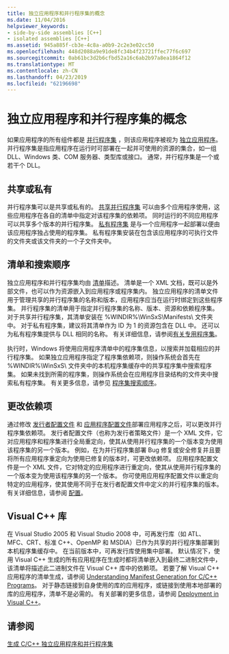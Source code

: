 ```yaml
---
title: 独立应用程序和并行程序集的概念
ms.date: 11/04/2016
helpviewer_keywords:
- side-by-side assemblies [C++]
- isolated assemblies [C++]
ms.assetid: 945a885f-cb3e-4c8a-a0b9-2c2e3e02cc50
ms.openlocfilehash: 448d2088a9e91de8fc34b4f23721ffec77f6c697
ms.sourcegitcommit: 0ab61bc3d2b6cfbd52a16c6ab2b97a8ea1864f12
ms.translationtype: MT
ms.contentlocale: zh-CN
ms.lasthandoff: 04/23/2019
ms.locfileid: "62196698"
---
```

# <a name="concepts-of-isolated-applications-and-side-by-side-assemblies"></a>独立应用程序和并行程序集的概念

如果应用程序的所有组件都是 [并行程序集](/windows/desktop/SbsCs/isolated-applications) ，则该应用程序被视为 [独立应用程序](/windows/desktop/SbsCs/about-side-by-side-assemblies-)。 并行程序集是指应用程序在运行时可部署在一起并可使用的资源的集合，如一组 DLL、Windows 类、COM 服务器、类型库或接口。 通常，并行程序集是一个或若干个 DLL。

## <a name="shared-or-private"></a>共享或私有

并行程序集可以是共享或私有的。 [共享并行程序集](https://msdn.microsoft.com/library/aa375996.aspx) 可以由多个应用程序使用，这些应用程序在各自的清单中指定对该程序集的依赖项。 同时运行的不同应用程序可以共享多个版本的并行程序集。 [私有程序集](/windows/desktop/SbsCs/about-private-assemblies-) 是与一个应用程序一起部署以便由该应用程序独占使用的程序集。 私有程序集安装在包含该应用程序的可执行文件的文件夹或该文件夹的一个子文件夹中。

## <a name="manifests-and-search-order"></a>清单和搜索顺序

独立应用程序和并行程序集均由 [清单](/windows/desktop/sbscs/manifests)描述。 清单是一个 XML 文档，既可以是外部文件，也可以作为资源嵌入到应用程序或程序集内。 独立应用程序的清单文件用于管理共享的并行程序集的名称和版本，应用程序应当在运行时绑定到这些程序集。 并行程序集的清单用于指定并行程序集的名称、版本、资源和依赖程序集。 对于共享并行程序集，其清单安装在 %WINDIR%\WinSxS\Manifests\ 文件夹中。 对于私有程序集，建议将其清单作为 ID 为 1 的资源包含在 DLL 中。 还可以为私有程序集提供与 DLL 相同的名称。 有关详细信息，请参阅[有关专用程序集](/windows/desktop/SbsCs/about-private-assemblies-)。

执行时，Windows 将使用应用程序清单中的程序集信息，以搜索并加载相应的并行程序集。 如果独立应用程序指定了程序集依赖项，则操作系统会首先在 %WINDIR%\WinSxS\ 文件夹中的本机程序集缓存中的共享程序集中搜索程序集。 如果未找到所需的程序集，则操作系统会在应用程序目录结构的文件夹中搜索私有程序集。 有关更多信息，请参见 [程序集搜索顺序](/windows/desktop/SbsCs/assembly-searching-sequence)。

## <a name="changing-dependencies"></a>更改依赖项

通过修改 [发行者配置文件](/windows/desktop/SbsCs/publisher-configuration-files) 和 [应用程序配置文件](/windows/desktop/SbsCs/application-configuration-files)部署应用程序之后，可以更改并行程序集依赖项。 发行者配置文件（也称为发行者策略文件）是一个 XML 文件，它对应用程序和程序集进行全局重定向，使其从使用并行程序集的一个版本变为使用该程序集的另一个版本。 例如，在为并行程序集部署 Bug 修复或安全修复并且要将所有应用程序重定向为使用已修复的版本时，可更改依赖项。 应用程序配置文件是一个 XML 文件，它对特定的应用程序进行重定向，使其从使用并行程序集的一个版本变为使用该程序集的另一个版本。 你可使用应用程序配置文件以重定向特定的应用程序，使其使用不同于在发行者配置文件中定义的并行程序集的版本。 有关详细信息，请参阅 [配置](/windows/desktop/SbsCs/configuration)。

## <a name="visual-c-libraries"></a>Visual C++ 库

在 Visual Studio 2005 和 Visual Studio 2008 中，可再发行库（如 ATL、MFC、CRT、标准 C++、OpenMP 和 MSDIA）已作为共享的并行程序集部署到本机程序集缓存中。 在当前版本中，可再发行库使用集中部署。 默认情况下，使用 Visual C++ 生成的所有应用程序在生成时都将清单嵌入到最终二进制文件中，该清单将描述此二进制文件在 Visual C++ 库中的依赖项。 若要了解 Visual C++ 应用程序的清单生成，请参阅 [Understanding Manifest Generation for C/C++ Programs](understanding-manifest-generation-for-c-cpp-programs.md)。 对于静态链接到自身使用的库的应用程序，或链接到使用本地部署的库的应用程序，清单不是必需的。 有关部署的更多信息，请参阅 [Deployment in Visual C++](../windows/deployment-in-visual-cpp.md)。

## <a name="see-also"></a>请参阅

[生成 C/C++ 独立应用程序和并行程序集](building-c-cpp-isolated-applications-and-side-by-side-assemblies.md)
